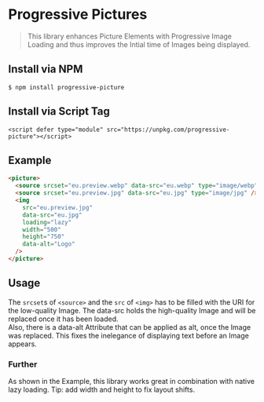 # Progressive Pictures

> This library enhances Picture Elements with Progressive Image Loading and thus improves the Intial time of Images being displayed.

## Install via NPM

```
$ npm install progressive-picture
```

## Install via Script Tag

```
<script defer type="module" src="https://unpkg.com/progressive-picture"></script>
```

## Example

```html
<picture>
  <source srcset="eu.preview.webp" data-src="eu.webp" type="image/webp" />
  <source srcset="eu.preview.jpg" data-src="eu.jpg" type="image/jpg" />
  <img
    src="eu.preview.jpg"
    data-src="eu.jpg"
    loading="lazy"
    width="500"
    height="750"
    data-alt="Logo"
  />
</picture>
```

## Usage

The `srcset`s of `<source>` and the `src` of `<img>` has to be filled with the URI for the low-quality Image. The data-src holds the high-quality Image and will be replaced once it has been loaded.  
Also, there is a data-alt Attribute that can be applied as alt, once the Image was replaced. This fixes the inelegance of displaying text before an Image appears.

### Further

As shown in the Example, this library works great in combination with native lazy loading. Tip: add width and height to fix layout shifts.
